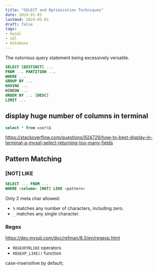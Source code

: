 ```yaml
---
title: "SELECT and Optimization Techniques"
date: 2024-01-01
lastmod: 2024-05-01
draft: false
tags:
- mysql
- sql
- database
---
```


The notorious query statement being excessively versatile.

```sql
SELECT [DISTINCT] ...
FROM ... PARTITION ...
WHERE ...
GROUP BY ...
HAVING ...
WINDOW ...
ORDER BY ... [DESC]
LIMIT ...
```

display huge number of columns in terminal
-----

```sql
select * from user\G
```

https://stackoverflow.com/questions/924729/how-to-best-display-in-terminal-a-mysql-select-returning-too-many-fields

Pattern Matching
----

### [NOT] LIKE

```sql
SELECT ... FROM ...
WHERE <column> [NOT] LIKE <pattern>
```

Only 2 meta char allowed:

- `%` matches any number of characters, including zero.
- `_` matches any single character.

### Regex

https://dev.mysql.com/doc/refman/8.0/en/regexp.html

- `REGEXP`/`RLIKE` operators
- `REGEXP_LIKE()` function 

case-insensitive by default;

